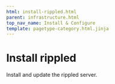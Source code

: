 ```yaml
---
html: install-rippled.html
parent: infrastructure.html
top_nav_name: Install & Configure
template: pagetype-category.html.jinja
---
```

# Install rippled
Install and update the rippled server.